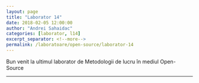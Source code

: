 ```yaml
---
layout: page
title: "Laborator 14"
date: 2018-02-05 12:00:00
author: "Andrei Sahaidac"
categories: [laborator, l14]
excerpt_separator: <!--more-->
permalink: /laboratoare/open-source/laborator-14
---
```


Bun venit la ultimul laborator de Metodologii de lucru în mediul Open-Source
<!--more-->


----------